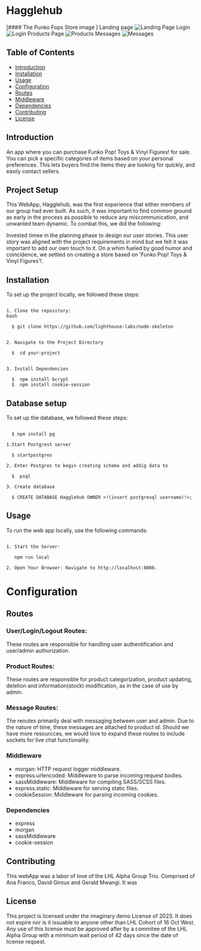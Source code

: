 # Hagglehub

[#### The Punko Fops Store image ]
Landing page
![Landing Page](./images/example.png)
Login
![Login](./images/example.png)
Products Page
![Products](./images/mages/example.png)
Messages
![Messages](./images/mages/example.png)


## Table of Contents
- [Introduction](#introduction)
- [Installation](#installation)
- [Usage](#usage)
- [Configuration](#configuration)
- [Routes](#routes)
- [Middleware](#middleware)
- [Dependencies](#dependencies)
- [Contributing](#contributing)
- [License](#license)

## Introduction

An app where you can purchase Funko Pop! Toys & Vinyl Figures! for sale. You can pick a specific categories of items based on your personal preferences. This lets buyers find the items they are looking for quickly, and easily contact sellers.

## Project Setup

This WebApp, Hagglehub, was the first experience that either members of our group had ever built. As such, it was important to find common ground as early in the process as possible to reduce any miscommunication, and unwanted team dynamic. To combat this, we did the following:

Invested timee in the planning phase to design our user stories. This user story was aligned with the project requirements in mind but we felt it was important to add our own touch to it. On a whim fueled by good humor and coincidence, we settled on creating a store based on 'Funko Pop! Toys & Vinyl Figures'!.

## Installation

To set up the project locally, we followed these steps:
```

1. Clone the repository:
bash

  $ git clone https://github.com/lighthouse-labs/node-skeleton
  
 
2. Navigate to the Project Directory

  $  cd your-project


3. Install Dependencies

  $  npm install bcrypt
  $  npm install cookie-session

```
## Database setup
To set up the database, we followed these steps:

```

  $ npm install pg

1.Start Postgrest server

  $ startpostgres

2. Enter Postgres to begin creating schema and addig data to 

  $  psql

3. Create database

  $ CREATE DATABASE Hagglehub OWNER >!(insert postgresql username)!<; 

```
## Usage

 To run the web app locally, use the following commands:
 ```

1. Start the Server:

    npm run local 

2. Open Your Browser: Navigate to http://localhost:8080.

```
# Configuration

## Routes
 ### User/Login/Logout Routes:
 These routes are responsible for handling user authentification and user/admin authorization.

  ### Product Routes:
 These routes are responsible for product categorization, product updating, deletion and information(stock) modification, as in the case of use by admin.

 ### Message Routes:
 The reoutes primarily deal with messaging between user and admin. Due to the nature of time, these messages are attached to product id. Should we have more resourcces, we would love to expand these routes to include sockets for live chat functionality.

### Middleware
 - morgan: HTTP request logger middleware.
 - express.urlencoded: Middleware to parse incoming request bodies.
 - sassMiddleware: Middleware for compiling SASS/SCSS files.
 - express.static: Middleware for serving static files.
 - cookieSession: Middleware for parsing incoming cookies.

### Dependencies
 - express
 - morgan
 - sassMiddleware
 - cookie-session

## Contributing
This webApp was a labor of love of the LHL Alpha Group Trio. Comprised of Ana Franco, David Giroux and Gerald Mwangi. It was 

## License
 This project is licensed under the imaginary demo License of 2023. It does not expire nor is it issuable to anyone other than LHL Cohort of 16 Oct West. Any use of this license must be approved after by a commitee of the LHL Alpha Group with a minimum wait period of 42 days since the date of license request.

